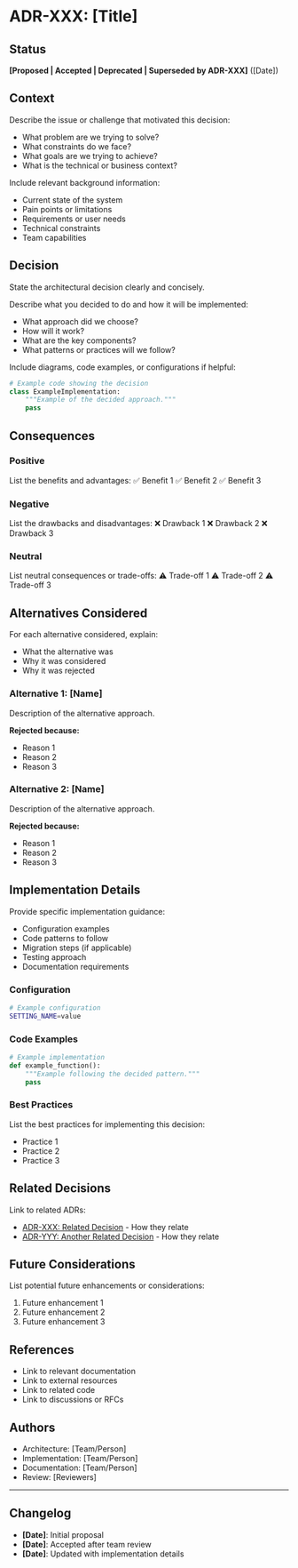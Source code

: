 # ADR-XXX: [Title]

## Status
**[Proposed | Accepted | Deprecated | Superseded by ADR-XXX]** ([Date])

## Context

Describe the issue or challenge that motivated this decision:
- What problem are we trying to solve?
- What constraints do we face?
- What goals are we trying to achieve?
- What is the technical or business context?

Include relevant background information:
- Current state of the system
- Pain points or limitations
- Requirements or user needs
- Technical constraints
- Team capabilities

## Decision

State the architectural decision clearly and concisely.

Describe what you decided to do and how it will be implemented:
- What approach did we choose?
- How will it work?
- What are the key components?
- What patterns or practices will we follow?

Include diagrams, code examples, or configurations if helpful:

```python
# Example code showing the decision
class ExampleImplementation:
    """Example of the decided approach."""
    pass
```

## Consequences

### Positive

List the benefits and advantages:
✅ Benefit 1
✅ Benefit 2
✅ Benefit 3

### Negative

List the drawbacks and disadvantages:
❌ Drawback 1
❌ Drawback 2
❌ Drawback 3

### Neutral

List neutral consequences or trade-offs:
⚠️ Trade-off 1
⚠️ Trade-off 2
⚠️ Trade-off 3

## Alternatives Considered

For each alternative considered, explain:
- What the alternative was
- Why it was considered
- Why it was rejected

### Alternative 1: [Name]

Description of the alternative approach.

**Rejected because:**
- Reason 1
- Reason 2
- Reason 3

### Alternative 2: [Name]

Description of the alternative approach.

**Rejected because:**
- Reason 1
- Reason 2
- Reason 3

## Implementation Details

Provide specific implementation guidance:
- Configuration examples
- Code patterns to follow
- Migration steps (if applicable)
- Testing approach
- Documentation requirements

### Configuration

```bash
# Example configuration
SETTING_NAME=value
```

### Code Examples

```python
# Example implementation
def example_function():
    """Example following the decided pattern."""
    pass
```

### Best Practices

List the best practices for implementing this decision:
- Practice 1
- Practice 2
- Practice 3

## Related Decisions

Link to related ADRs:
- [ADR-XXX: Related Decision](ADR-XXX-title.md) - How they relate
- [ADR-YYY: Another Related Decision](ADR-YYY-title.md) - How they relate

## Future Considerations

List potential future enhancements or considerations:
1. Future enhancement 1
2. Future enhancement 2
3. Future enhancement 3

## References

- Link to relevant documentation
- Link to external resources
- Link to related code
- Link to discussions or RFCs

## Authors

- Architecture: [Team/Person]
- Implementation: [Team/Person]
- Documentation: [Team/Person]
- Review: [Reviewers]

---

## Changelog

- **[Date]**: Initial proposal
- **[Date]**: Accepted after team review
- **[Date]**: Updated with implementation details

